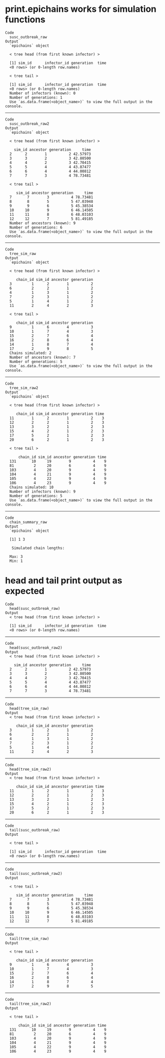 # print.epichains works for simulation functions

    Code
      susc_outbreak_raw
    Output
      `epichains` object
      
      < tree head (from first known infector) >
      
      [1] sim_id      infector_id generation  time       
      <0 rows> (or 0-length row.names)
      
      < tree tail >
      
      [1] sim_id      infector_id generation  time       
      <0 rows> (or 0-length row.names)
      Number of infectors (known): 0
      Number of generations: 1
      Use `as.data.frame(<object_name>)` to view the full output in the console.

---

    Code
      susc_outbreak_raw2
    Output
      `epichains` object
      
      < tree head (from first known infector) >
      
        sim_id ancestor generation     time
      2      2        1          2 42.57973
      3      3        2          3 42.80500
      4      4        2          3 42.70415
      5      5        4          4 43.87477
      6      6        4          4 44.00812
      7      7        3          4 78.73481
      
      < tree tail >
      
         sim_id ancestor generation     time
      7       7        3          4 78.73481
      8       8        5          5 47.03948
      9       9        6          5 45.38534
      10     10        9          6 46.14505
      11     11        8          6 48.03103
      12     12        7          5 81.49185
      Number of ancestors (known): 9
      Number of generations: 6
      Use `as.data.frame(<object_name>)` to view the full output in the console.

---

    Code
      tree_sim_raw
    Output
      `epichains` object
      
      < tree head (from first known infector) >
      
         chain_id sim_id ancestor generation
      3         1      2        1          2
      6         2      2        1          2
      4         1      3        1          2
      7         2      3        1          2
      5         1      4        1          2
      11        2      4        2          3
      
      < tree tail >
      
         chain_id sim_id ancestor generation
      9         1      6        4          3
      10        1      7        4          3
      15        2      7        6          4
      16        2      8        6          4
      14        1      8        7          4
      17        2      9        8          5
      Chains simulated: 2
      Number of ancestors (known): 7
      Number of generations: 5
      Use `as.data.frame(<object_name>)` to view the full output in the console.

---

    Code
      tree_sim_raw2
    Output
      `epichains` object
      
      < tree head (from first known infector) >
      
         chain_id sim_id ancestor generation time
      11        1      2        1          2    3
      12        2      2        1          2    3
      13        3      2        1          2    3
      15        4      2        1          2    3
      17        5      2        1          2    3
      20        6      2        1          2    3
      
      < tree tail >
      
          chain_id sim_id ancestor generation time
      131       10     19        9          4    9
      81         2     20        6          4    9
      103        4     20        9          4    9
      104        4     21        9          4    9
      105        4     22        9          4    9
      106        4     23        9          4    9
      Chains simulated: 10
      Number of infectors (known): 9
      Number of generations: 5
      Use `as.data.frame(<object_name>)` to view the full output in the console.

---

    Code
      chain_summary_raw
    Output
      `epichains` object 
      
      [1] 1 3
      
       Simulated chain lengths: 
      
      Max: 3
      Min: 1

# head and tail print output as expected

    Code
      head(susc_outbreak_raw)
    Output
      < tree head (from first known infector) >
      
      [1] sim_id      infector_id generation  time       
      <0 rows> (or 0-length row.names)

---

    Code
      head(susc_outbreak_raw2)
    Output
      < tree head (from first known infector) >
      
        sim_id ancestor generation     time
      2      2        1          2 42.57973
      3      3        2          3 42.80500
      4      4        2          3 42.70415
      5      5        4          4 43.87477
      6      6        4          4 44.00812
      7      7        3          4 78.73481

---

    Code
      head(tree_sim_raw)
    Output
      < tree head (from first known infector) >
      
         chain_id sim_id ancestor generation
      3         1      2        1          2
      6         2      2        1          2
      4         1      3        1          2
      7         2      3        1          2
      5         1      4        1          2
      11        2      4        2          3

---

    Code
      head(tree_sim_raw2)
    Output
      < tree head (from first known infector) >
      
         chain_id sim_id ancestor generation time
      11        1      2        1          2    3
      12        2      2        1          2    3
      13        3      2        1          2    3
      15        4      2        1          2    3
      17        5      2        1          2    3
      20        6      2        1          2    3

---

    Code
      tail(susc_outbreak_raw)
    Output
      
      < tree tail >
      
      [1] sim_id      infector_id generation  time       
      <0 rows> (or 0-length row.names)

---

    Code
      tail(susc_outbreak_raw2)
    Output
      
      < tree tail >
      
         sim_id ancestor generation     time
      7       7        3          4 78.73481
      8       8        5          5 47.03948
      9       9        6          5 45.38534
      10     10        9          6 46.14505
      11     11        8          6 48.03103
      12     12        7          5 81.49185

---

    Code
      tail(tree_sim_raw)
    Output
      
      < tree tail >
      
         chain_id sim_id ancestor generation
      9         1      6        4          3
      10        1      7        4          3
      15        2      7        6          4
      16        2      8        6          4
      14        1      8        7          4
      17        2      9        8          5

---

    Code
      tail(tree_sim_raw2)
    Output
      
      < tree tail >
      
          chain_id sim_id ancestor generation time
      131       10     19        9          4    9
      81         2     20        6          4    9
      103        4     20        9          4    9
      104        4     21        9          4    9
      105        4     22        9          4    9
      106        4     23        9          4    9

